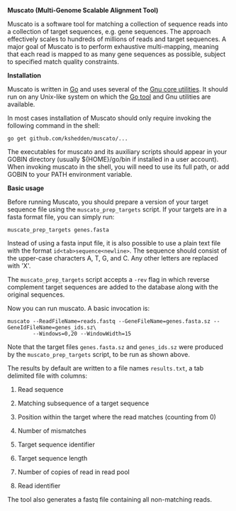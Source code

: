 __Muscato (Multi-Genome Scalable Alignment Tool)__

Muscato is a software tool for matching a collection of sequence reads
into a collection of target sequences, e.g. gene sequences.  The
approach effectively scales to hundreds of millions of reads and
target sequences.  A major goal of Muscato is to perform exhaustive
multi-mapping, meaning that each read is mapped to as many gene
sequences as possible, subject to specified match quality constraints.

__Installation__

Muscato is written in [Go](https://golang.org) and uses several of the
[Gnu core
utilities](http://www.gnu.org/software/coreutils/coreutils.html).  It
should run on any Unix-like system on which the [Go
tool](https://golang.org/dl) and Gnu utilities are available.

In most cases installation of Muscato should only require invoking the
following command in the shell:

```
go get github.com/kshedden/muscato/...
```

The executables for muscato and its auxiliary scripts should appear in
your GOBIN directory (usually ${HOME}/go/bin if installed in a user
account).  When invoking muscato in the shell, you will need to use
its full path, or add GOBIN to your PATH environment variable.

__Basic usage__

Before running Muscato, you should prepare a version of your target
sequence file using the `muscato_prep_targets` script.  If your
targets are in a fasta format file, you can simply run:

```
muscato_prep_targets genes.fasta
```

Instead of using a fasta input file, it is also possible to use a
plain text file with the format `id<tab>sequence<newline>`.  The
sequence should consist of the upper-case characters A, T, G, and C.
Any other letters are replaced with 'X'.

The `muscato_prep_targets` script accepts a `-rev` flag in which
reverse complement target sequences are added to the database along
with the original sequences.

Now you can run muscato.  A basic invocation is:

```
muscato --ReadFileName=reads.fastq --GeneFileName=genes.fasta.sz --GeneIdFileName=genes_ids.sz\
        --Windows=0,20 --WindowWidth=15
```

Note that the target files `genes.fasta.sz` and `genes_ids.sz` were
produced by the `muscato_prep_targets` script, to be run as shown
above.

The results by default are written to a file names `results.txt`, a
tab delimited file with columns:

1. Read sequence

2. Matching subsequence of a target sequence

3. Position within the target where the read matches (counting from 0)

4. Number of mismatches

5. Target sequence identifier

6. Target sequence length

7. Number of copies of read in read pool

8. Read identifier

The tool also generates a fastq file containing all non-matching reads.